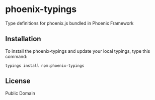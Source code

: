 # phoenix-typings
Type definitions for phoenix.js bundled in Phoenix Framework

## Installation

To install the phoenix-typings and update your local typings, type this command:

```
typings install npm:phoenix-typings
```

## License
Public Domain
